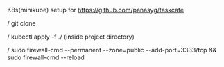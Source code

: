 K8s(minikube) setup for https://github.com/panasyg/taskcafe

/ git clone 

/ kubectl apply -f ./ (inside project directory)

/ sudo firewall-cmd --permanent --zone=public --add-port=3333/tcp && sudo firewall-cmd --reload



